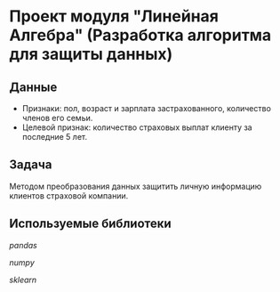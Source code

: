 # Проект модуля "Линейная Алгебра" (Разработка алгоритма для защиты данных)


## Данные

- Признаки: пол, возраст и зарплата застрахованного, количество членов его семьи.
- Целевой признак: количество страховых выплат клиенту за последние 5 лет.

## Задача

Методом преобразования данных защитить личную информацию клиентов страховой компании. 

## Используемые библиотеки
*pandas*

*numpy*

*sklearn*
